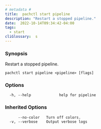 ```yaml
---
# metadata # 
title:  pachctl start pipeline
description: "Restart a stopped pipeline."
date:  2022-10-14T09:34:42-04:00
tags:
  - start
cliGlossary:  s
---
```


### Synopsis

Restart a stopped pipeline.

```
pachctl start pipeline <pipeline> [flags]
```

### Options

```
  -h, --help             help for pipeline

```

### Inherited Options

```
      --no-color   Turn off colors.
  -v, --verbose    Output verbose logs
```


